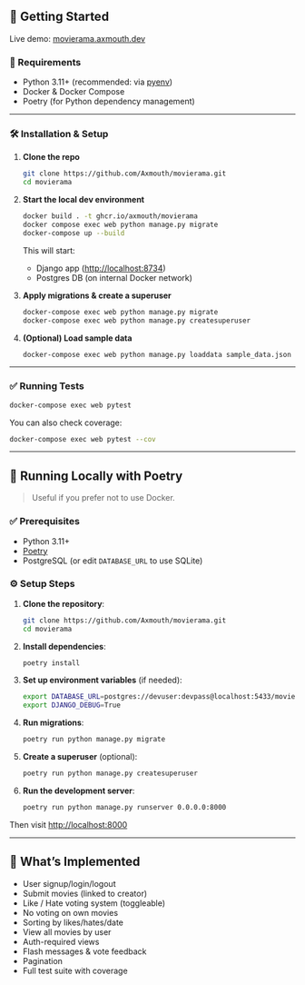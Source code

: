## 🚀 Getting Started

Live demo: [movierama.axmouth.dev](https://movierama.axmouth.dev)

### 🔧 Requirements

* Python 3.11+ (recommended: via [pyenv](https://github.com/pyenv/pyenv))
* Docker & Docker Compose
* Poetry (for Python dependency management)

---

### 🛠️ Installation & Setup

1. **Clone the repo**

   ```bash
   git clone https://github.com/Axmouth/movierama.git
   cd movierama
   ```

2. **Start the local dev environment**

   ```bash
   docker build . -t ghcr.io/axmouth/movierama
   docker compose exec web python manage.py migrate
   docker-compose up --build
   ```

   This will start:

   * Django app ([http://localhost:8734](http://localhost:8734))
   * Postgres DB (on internal Docker network)

3. **Apply migrations & create a superuser**

   ```bash
   docker-compose exec web python manage.py migrate
   docker-compose exec web python manage.py createsuperuser
   ```

4. **(Optional) Load sample data**

   ```bash
   docker-compose exec web python manage.py loaddata sample_data.json
   ```

---

### ✅ Running Tests

```bash
docker-compose exec web pytest
```

You can also check coverage:

```bash
docker-compose exec web pytest --cov
```

---

## 🚀 Running Locally with Poetry

> Useful if you prefer not to use Docker.

### ✅ Prerequisites

* Python 3.11+
* [Poetry](https://python-poetry.org/docs/#installation)
* PostgreSQL (or edit `DATABASE_URL` to use SQLite)

### ⚙️ Setup Steps

1. **Clone the repository**:

   ```bash
   git clone https://github.com/Axmouth/movierama.git
   cd movierama
   ```

2. **Install dependencies**:

   ```bash
   poetry install
   ```

3. **Set up environment variables** (if needed):

   ```bash
   export DATABASE_URL=postgres://devuser:devpass@localhost:5433/movierama
   export DJANGO_DEBUG=True
   ```

4. **Run migrations**:

   ```bash
   poetry run python manage.py migrate
   ```

5. **Create a superuser** (optional):

   ```bash
   poetry run python manage.py createsuperuser
   ```

6. **Run the development server**:

   ```bash
   poetry run python manage.py runserver 0.0.0.0:8000
   ```

Then visit [http://localhost:8000](http://localhost:8000)

---

## 📝 What’s Implemented

* User signup/login/logout
* Submit movies (linked to creator)
* Like / Hate voting system (toggleable)
* No voting on own movies
* Sorting by likes/hates/date
* View all movies by user
* Auth-required views
* Flash messages & vote feedback
* Pagination
* Full test suite with coverage
